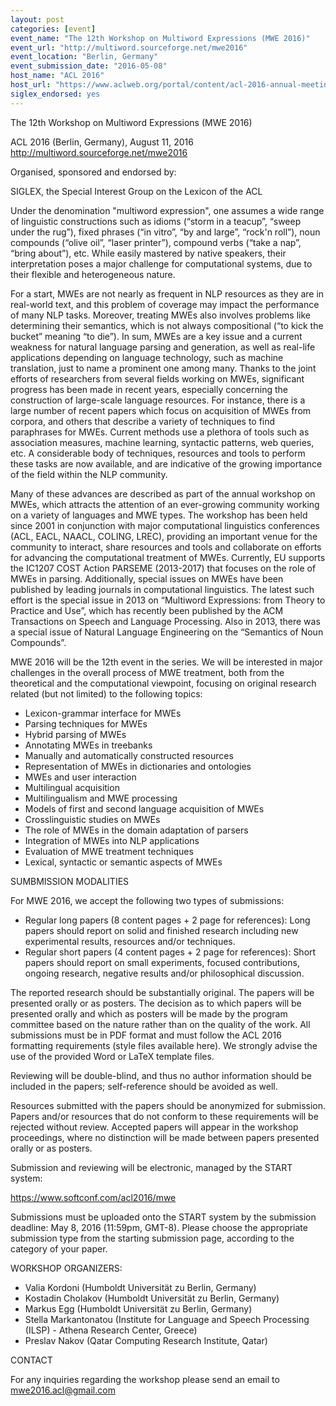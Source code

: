 ```yaml
---
layout: post
categories: [event]
event_name: "The 12th Workshop on Multiword Expressions (MWE 2016)"
event_url: "http://multiword.sourceforge.net/mwe2016"
event_location: "Berlin, Germany"
event_submission_date: "2016-05-08"
host_name: "ACL 2016"
host_url: "https://www.aclweb.org/portal/content/acl-2016-annual-meeting-association-computational-linguistics-0"
siglex_endorsed: yes
---
```

The 12th Workshop on Multiword Expressions (MWE 2016)

ACL 2016 (Berlin, Germany), August 11, 2016  
<http://multiword.sourceforge.net/mwe2016>  


Organised, sponsored and endorsed by:

SIGLEX, the Special Interest Group on the Lexicon of the ACL

Under the denomination "multiword expression", one assumes a wide range of linguistic constructions such as idioms (“storm in a teacup”, “sweep under the rug”), fixed phrases (“in vitro”, “by and large”, “rock'n roll”), noun compounds (“olive oil”, “laser printer”), compound verbs (“take a nap”, “bring about”), etc. While easily mastered by native speakers, their interpretation poses a major challenge for computational systems, due to their flexible and heterogeneous nature.

For a start, MWEs are not nearly as frequent in NLP resources as they are in real-world text, and this problem of coverage may impact the performance of many NLP tasks. Moreover, treating MWEs also involves problems like determining their semantics, which is not always compositional (“to kick the bucket” meaning “to die”). In sum, MWEs are a key issue and a current weakness for natural language parsing and generation, as well as real-life applications depending on language technology, such as machine translation, just to name a prominent one among many. Thanks to the joint efforts of researchers from several fields working on MWEs, significant progress has been made in recent years, especially concerning the construction of large-scale language resources. For instance, there is a large number of recent papers which focus on acquisition of MWEs from corpora, and others that describe a variety of techniques to find paraphrases for MWEs. Current methods use a plethora of tools such as association measures, machine learning, syntactic patterns, web queries, etc. A considerable body of techniques, resources and tools to perform these tasks are now available, and are indicative of the growing importance of the field within the NLP community.

Many of these advances are described as part of the annual workshop on MWEs, which attracts the attention of an ever-growing community working on a variety of languages and MWE types. The workshop has been held since 2001 in conjunction with major computational linguistics conferences (ACL, EACL, NAACL, COLING, LREC), providing an important venue for the community to interact, share resources and tools and collaborate on efforts for advancing the computational treatment of MWEs. Currently, EU supports the IC1207 COST Action PARSEME (2013-2017) that focuses on the role of MWEs in parsing. Additionally, special issues on MWEs have been published by leading journals in computational linguistics. The latest such effort is the special issue in 2013 on “Multiword Expressions: from Theory to Practice and Use”, which has recently been published by the ACM Transactions on Speech and Language Processing. Also in 2013, there was a special issue of Natural Language Engineering on the “Semantics of Noun Compounds”.

MWE 2016 will be the 12th event in the series. We will be interested in major challenges in the overall process of MWE treatment, both from the theoretical and the computational viewpoint, focusing on original research related (but not limited) to the following topics:
 * Lexicon-grammar interface for MWEs
 * Parsing techniques for MWEs
 * Hybrid parsing of MWEs
 * Annotating MWEs in treebanks
 * Manually and automatically constructed resources
 * Representation of MWEs in dictionaries and ontologies
 * MWEs and user interaction
 * Multilingual acquisition
 * Multilingualism and MWE processing
 * Models of first and second language acquisition of MWEs
 * Crosslinguistic studies on MWEs
 * The role of MWEs in the domain adaptation of parsers
 * Integration of MWEs into NLP applications
 * Evaluation of MWE treatment techniques
 * Lexical, syntactic or semantic aspects of MWEs

SUMBMISSION MODALITIES

For MWE 2016, we accept the following two types of submissions:
 * Regular long papers (8 content pages + 2 page for references): Long papers should report on solid and finished research including new experimental results, resources and/or techniques.
 * Regular short papers (4 content pages + 2 page for references): Short papers should report on small experiments, focused contributions, ongoing research, negative results and/or philosophical discussion.

The reported research should be substantially original. The papers will be presented orally or as posters. The decision as to which papers will be presented orally and which as posters will be made by the program committee based on the nature rather than on the quality of the work. All submissions must be in PDF format and must follow the ACL 2016 formatting requirements (style files available here). We strongly advise the use of the provided Word or LaTeX template files.

Reviewing will be double-blind, and thus no author information should be included in the papers; self-reference should be avoided as well.

Resources submitted with the papers should be anonymized for submission. Papers and/or resources that do not conform to these requirements will be rejected without review. Accepted papers will appear in the workshop proceedings, where no distinction will be made between papers presented orally or as posters.

Submission and reviewing will be electronic, managed by the START system:

<https://www.softconf.com/acl2016/mwe>

Submissions must be uploaded onto the START system by the submission deadline: May 8, 2016 (11:59pm, GMT-8). Please choose the appropriate submission type from the starting submission page, according to the category of your paper.

WORKSHOP ORGANIZERS:
 * Valia Kordoni (Humboldt Universität zu Berlin, Germany)
 * Kostadin Cholakov (Humboldt Universität zu Berlin, Germany)
 * Markus Egg (Humboldt Universität zu Berlin, Germany)
 * Stella Markantonatou (Institute for Language and Speech Processing (ILSP) - Athena Research Center, Greece)
 * Preslav Nakov (Qatar Computing Research Institute, Qatar)

CONTACT

For any inquiries regarding the workshop please send an email to mwe2016.acl@gmail.com


